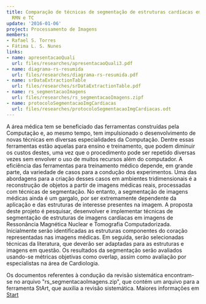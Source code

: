 ```yaml
---
title: Comparação de técnicas de segmentação de estruturas cardíacas em imagens de
  RMN e TC
update: '2016-01-06'
project: Processamento de Imagens
members:
- Rafael S. Torres
- Fátima L. S. Nunes
links:
- name: apresentacaoQuali
  url: files/researches/apresentacaoQuali3.pdf
- name: diagrama-rs-resumida
  url: files/researches/diagrama-rs-resumida.pdf
- name: srDataExtractionTable
  url: files/researches/srDataExtractionTable.pdf
- name: rs_segmentacaoImagens
  url: files/researches/rs_segmentacaoImagens.zipf
- name: protocoloSegmentacaoImgCardiacas
  url: files/researches/protocoloSegmentacaoImgCardiacas.odt
---
```


A área médica tem se beneficiado das ferramentas construídas pela Computação e, ao mesmo tempo, tem impulsionado o desenvolvimento de novas técnicas em diversas especialidades da Computação. Dentre essas ferramentas estão aquelas para ensino e treinamento, que podem diminuir os custos destes, uma vez que o procedimento pode ser repetido diversas vezes sem envolver o uso de muitos recursos além do computador. A eficiência das ferramentas para treinamento médico depende, em grande parte, da variedade de casos para a condução dos experimentos. Uma das abordagens para a criação desses casos em ambientes tridimensionais é a reconstrução de objetos a partir de imagens médicas reais, processadas com técnicas de segmentação. No entanto, a segmentação de imagens médicas ainda é um gargalo, por ser extremamente dependente da aplicação e das estruturas de interesse presentes na imagem. A proposta deste projeto é pesquisar, desenvolver e implementar técnicas de segmentação de estruturas de imagens cardíacas em imagens de Ressonância Magnética Nuclear e Tomografia Computadorizada. Inicialmente serão identificadas as estruturas componentes do coração representadas nas imagens médicas. Em seguida, serão selecionadas técnicas da literatura, que deverão ser adaptadas para as estruturas e imagens em questão. Os resultados da segmentação serão avaliados usando-se métricas objetivas como overlap, assim como avaliação por especialistas na área de Cardiologia.

Os documentos referentes à condução da revisão sistemática encontram-se no arquivo "rs_segmentacaoImagens.zip", que contém um arquivo para a ferramenta StArt, que auxilia a revisão sistemática. Maiores informações em <a href="http://lapes.dc.ufscar.br/tools/start_tool">Start</a>
